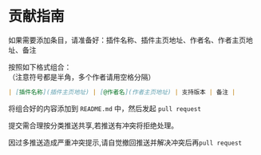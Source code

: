 # 贡献指南

如果需要添加条目，请准备好：插件名称、插件主页地址、作者名、作者主页地址、备注

按照如下格式组合：  
（注意符号都是半角，多个作者请用空格分隔）

```markdown
| [插件名称](插件主页地址) | [@作者名](作者主页地址) | 支持版本 | 备注 |
```

将组合好的内容添加到 `README.md` 中，然后发起 `pull request` 


提交需合理按分类推送共享,若推送有冲突将拒绝处理。

因过多推送造成严重冲突提示,请自觉撤回推送并解决冲突后再`pull request` 